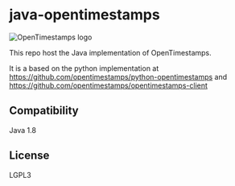 # java-opentimestamps


![OpenTimestamps logo](https://raw.githubusercontent.com/opentimestamps/logo/master/white-bg/website-horizontal-350x75.png)

This repo host the Java implementation of OpenTimestamps.

It is a based on the python implementation at https://github.com/opentimestamps/python-opentimestamps and https://github.com/opentimestamps/opentimestamps-client

## Compatibility

Java 1.8

## License

LGPL3

